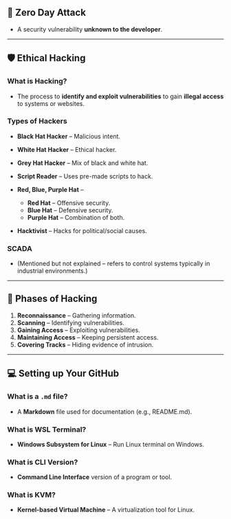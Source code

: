 ## 🔐 Zero Day Attack

* A security vulnerability **unknown to the developer**.

---

## 🛡 Ethical Hacking

### What is Hacking?

* The process to **identify and exploit vulnerabilities** to gain **illegal access** to systems or websites.

### Types of Hackers

* **Black Hat Hacker** – Malicious intent.
* **White Hat Hacker** – Ethical hacker.
* **Grey Hat Hacker** – Mix of black and white hat.
* **Script Reader** – Uses pre-made scripts to hack.
* **Red, Blue, Purple Hat** –

  * **Red Hat** – Offensive security.
  * **Blue Hat** – Defensive security.
  * **Purple Hat** – Combination of both.
* **Hacktivist** – Hacks for political/social causes.

### SCADA

* (Mentioned but not explained – refers to control systems typically in industrial environments.)

---

## 🧱 Phases of Hacking

1. **Reconnaissance** – Gathering information.
2. **Scanning** – Identifying vulnerabilities.
3. **Gaining Access** – Exploiting vulnerabilities.
4. **Maintaining Access** – Keeping persistent access.
5. **Covering Tracks** – Hiding evidence of intrusion.

---

## 💻 Setting up Your GitHub

### What is a `.md` file?

* A **Markdown** file used for documentation (e.g., README.md).

### What is WSL Terminal?

* **Windows Subsystem for Linux** – Run Linux terminal on Windows.

### What is CLI Version?

* **Command Line Interface** version of a program or tool.

### What is KVM?

* **Kernel-based Virtual Machine** – A virtualization tool for Linux.
